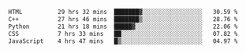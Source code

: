 <!--START_SECTION:waka-->

```txt
HTML          29 hrs 32 mins  ███████▓░░░░░░░░░░░░░░░░░   30.59 %
C++           27 hrs 46 mins  ███████▒░░░░░░░░░░░░░░░░░   28.76 %
Python        21 hrs 18 mins  █████▓░░░░░░░░░░░░░░░░░░░   22.06 %
CSS           7 hrs 33 mins   ██░░░░░░░░░░░░░░░░░░░░░░░   07.82 %
JavaScript    4 hrs 47 mins   █▒░░░░░░░░░░░░░░░░░░░░░░░   04.97 %
```

<!--END_SECTION:waka-->
